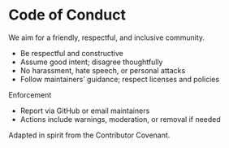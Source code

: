 # Code of Conduct

We aim for a friendly, respectful, and inclusive community.

- Be respectful and constructive
- Assume good intent; disagree thoughtfully
- No harassment, hate speech, or personal attacks
- Follow maintainers’ guidance; respect licenses and policies

Enforcement
- Report via GitHub or email maintainers
- Actions include warnings, moderation, or removal if needed

Adapted in spirit from the Contributor Covenant.


